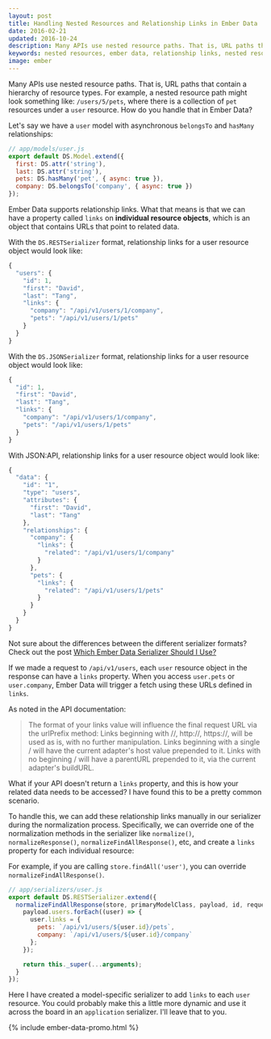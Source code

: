 ```yaml
---
layout: post
title: Handling Nested Resources and Relationship Links in Ember Data
date: 2016-02-21
updated: 2016-10-24
description: Many APIs use nested resource paths. That is, URL paths that contain a hierarchy of resource types. How do you handle that in Ember Data? Let me show you.
keywords: nested resources, ember data, relationship links, nested resource paths, nested resource URLs
image: ember
---
```


Many APIs use nested resource paths. That is, URL paths that contain a hierarchy of resource types. For example, a nested resource path might look something like: `/users/5/pets`, where there is a collection of `pet` resources under a `user` resource. How do you handle that in Ember Data?

Let's say we have a `user` model with asynchronous `belongsTo` and `hasMany` relationships:

```js
// app/models/user.js
export default DS.Model.extend({
  first: DS.attr('string'),
  last: DS.attr('string'),
  pets: DS.hasMany('pet', { async: true }),
  company: DS.belongsTo('company', { async: true })
});
```

Ember Data supports relationship links. What that means is that we can have a property called `links` on __individual resource objects__, which is an object that contains URLs that point to related data.

With the `DS.RESTSerializer` format, relationship links for a user resource object would look like:

```js
{
  "users": {
    "id": 1,
    "first": "David",
    "last": "Tang",
    "links": {
      "company": "/api/v1/users/1/company",
      "pets": "/api/v1/users/1/pets"
    }
  }
}
```

With the `DS.JSONSerializer` format, relationship links for a user resource object would look like:

```js
{
  "id": 1,
  "first": "David",
  "last": "Tang",
  "links": {
    "company": "/api/v1/users/1/company",
    "pets": "/api/v1/users/1/pets"
  }
}
```

With JSON:API, relationship links for a user resource object would look like:

```js
{
  "data": {
    "id": "1",
    "type": "users",
    "attributes": {
      "first": "David",
      "last": "Tang"
    },
    "relationships": {
      "company": {
        "links": {
          "related": "/api/v1/users/1/company"
        }
      },
      "pets": {
        "links": {
          "related": "/api/v1/users/1/pets"
        }
      }
    }
  }
}
```

Not sure about the differences between the different serializer formats? Check out the post [Which Ember Data Serializer Should I Use?](/2015/12/05/which-ember-data-serializer-should-i-use.html)

If we made a request to `/api/v1/users`, each `user` resource object in the response can have a `links` property. When you access `user.pets` or `user.company`, Ember Data will trigger a fetch using these URLs defined in `links`.

As noted in the API documentation:

> The format of your links value will influence the final request URL via the urlPrefix method: Links beginning with //, http://, https://, will be used as is, with no further manipulation. Links beginning with a single / will have the current adapter's host value prepended to it. Links with no beginning / will have a parentURL prepended to it, via the current adapter's buildURL.

What if your API doesn't return a `links` property, and this is how your related data needs to be accessed? I have found this to be a pretty common scenario.

To handle this, we can add these relationship links manually in our serializer during the normalization process. Specifically, we can override one of the normalization methods in the serializer like `normalize()`, `normalizeResponse()`, `normalizeFindAllResponse()`, etc, and create a `links` property for each individual resource:

For example, if you are calling `store.findAll('user')`, you can override `normalizeFindAllResponse()`.

```js
// app/serializers/user.js
export default DS.RESTSerializer.extend({
  normalizeFindAllResponse(store, primaryModelClass, payload, id, requestType) {
    payload.users.forEach((user) => {
      user.links = {
        pets: `/api/v1/users/${user.id}/pets`,
        company: `/api/v1/users/${user.id}/company`
      };
    });

    return this._super(...arguments);
  }
});
```

Here I have created a model-specific serializer to add `links` to each `user` resource. You could probably make this a little more dynamic and use it across the board in an `application` serializer. I'll leave that to you.

{% include ember-data-promo.html %}

